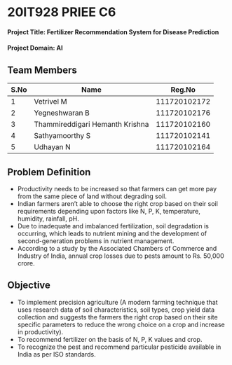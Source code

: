 # 20IT928 PRIEE C6

#### Project Title: Fertilizer Recommendation System for Disease Prediction

#### Project Domain: AI

## Team Members

| S.No | Name | Reg.No |
| --- | --- | --- |
| 1 | Vetrivel M | 111720102172 |
| 2 | Yegneshwaran B | 111720102176 |
| 3 | Thammireddigari Hemanth Krishna | 111720102160 |
| 4 | Sathyamoorthy S | 111720102141 |
| 5 | Udhayan N | 111720102164 |

## Problem Definition

* Productivity needs to be increased so that farmers can get more pay from the same piece of land without degrading soil.
* Indian farmers aren’t able to choose the right crop based on their soil requirements depending upon factors like N, P, K, temperature, humidity, rainfall, pH.
* Due to inadequate and imbalanced fertilization, soil degradation is occurring, which leads to nutrient mining and the development of second-generation problems in nutrient management.
* According to a study by the Associated Chambers of Commerce and Industry of India, annual crop losses due to pests amount to Rs. 50,000 crore.

## Objective
* To implement precision agriculture (A modern farming technique that uses research data of soil characteristics, soil types, crop yield data collection and suggests the farmers the right crop based on their site specific parameters to reduce the wrong choice on a crop and increase in productivity). 
* To recommend fertilizer on the basis of N, P, K values and crop.
* To recognize the pest and recommend particular pesticide available in India as per ISO standards.

